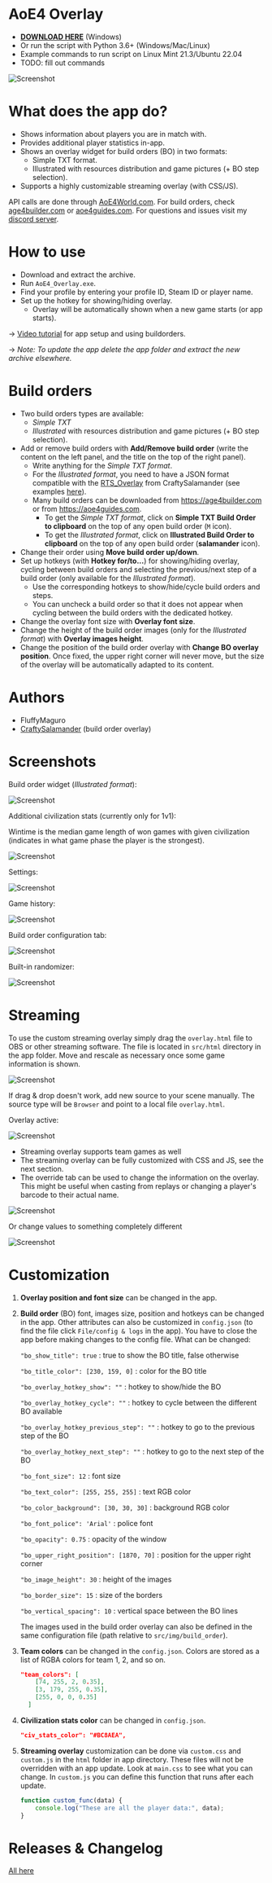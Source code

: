 # AoE4 Overlay
 
* **[DOWNLOAD HERE](https://github.com/FluffyMaguro/AoE4_Overlay/releases/download/1.4.5/AoE4_Overlay.zip)** (Windows)
* Or run the script with Python 3.6+ (Windows/Mac/Linux)
* Example commands to run script on Linux Mint 21.3/Ubuntu 22.04
* TODO: fill out commands

![Screenshot](https://i.imgur.com/eN2zJ3c.jpg)

# What does the app do?
* Shows information about players you are in match with.
* Provides additional player statistics in-app.
* Shows an overlay widget for build orders (BO) in two formats:
  * Simple TXT format.
  * Illustrated with resources distribution and game pictures (+ BO step selection).
* Supports a highly customizable streaming overlay (with CSS/JS).

API calls are done through [AoE4World.com](https://aoe4world.com/). For build orders, check [age4builder.com](https://age4builder.com/) or [aoe4guides.com](https://aoe4guides.com). For questions and issues visit my [discord server](https://discord.gg/FtGdhqD).


# How to use

* Download and extract the archive.
* Run `AoE4_Overlay.exe`.
* Find your profile by entering your profile ID, Steam ID or player name.
* Set up the hotkey for showing/hiding overlay.
  * Overlay will be automatically shown when a new game starts (or app starts).

→ [Video tutorial](https://youtu.be/R5t9P4-tMxg) for app setup and using buildorders.

→ *Note: To update the app delete the app folder and extract the new archive elsewhere.*
  
# Build orders
  * Two build orders types are available:
    * *Simple TXT*
    * *Illustrated* with resources distribution and game pictures (+ BO step selection).
  * Add or remove build orders with **Add/Remove build order** (write the content on the left panel, and the title on the top of the right panel).
    * Write anything for the *Simple TXT format*.
    * For the *Illustrated format*, you need to have a JSON format compatible with the [RTS_Overlay](https://github.com/CraftySalamander/RTS_Overlay) from CraftySalamander (see examples [here](https://github.com/CraftySalamander/RTS_Overlay/tree/master/build_orders/aoe4)).
    * Many build orders can be downloaded from https://age4builder.com or from https://aoe4guides.com.
      * To get the *Simple TXT format*, click on **Simple TXT Build Order to clipboard** on the top of any open build order (`M` icon).
      * To get the *Illustrated format*, click on **Illustrated Build Order to clipboard** on the top of any open build order (**salamander** icon).
  * Change their order using **Move build order up/down**.
  * Set up hotkeys (with **Hotkey for/to...**) for showing/hiding overlay, cycling between build orders and selecting the previous/next step of a build order (only available for the *Illustrated format*).
    * Use the corresponding hotkeys to show/hide/cycle build orders and steps.
    * You can uncheck a build order so that it does not appear when cycling between the build orders with the dedicated hotkey.
  * Change the overlay font size with **Overlay font size**.
  * Change the height of the build order images (only for the *Illustrated format*) with **Overlay images height**.
  * Change the position of the build order overlay with **Change BO overlay position**. Once fixed, the upper right corner will never move, but the size of the overlay will be automatically adapted to its content.




# Authors
* FluffyMaguro
* [CraftySalamander](https://github.com/CraftySalamander) (build order overlay)


# Screenshots

Build order widget (*Illustrated format*):

![Screenshot](https://i.imgur.com/ET6KY5W.png)

Additional civilization stats (currently only for 1v1):

Wintime is the median game length of won games with given civilization (indicates in what game phase the player is the strongest).

![Screenshot](https://i.imgur.com/cpeq8ob.png)

Settings:

![Screenshot](https://i.imgur.com/hhH8R72.png)

Game history:

![Screenshot](https://i.imgur.com/L1V1wp2.png)
<!-- 
Rating history:

![Screenshot](https://i.imgur.com/QqojOJI.png) -->

<!-- Last 24 hours:

![Screenshot](https://i.imgur.com/8ODqTrw.png) -->

<!-- Various stats:

![Screenshot](https://i.imgur.com/aGXRnT2.png) -->

Build order configuration tab:

![Screenshot](https://i.imgur.com/xPKpaEz.png)

Built-in randomizer:

![Screenshot](https://i.imgur.com/tV4dMfi.png)

# Streaming
To use the custom streaming overlay simply drag the `overlay.html` file to OBS or other streaming software. The file is located in `src/html` directory in the app folder. Move and rescale as necessary once some game information is shown.

![Screenshot](https://i.imgur.com/BK9AC6h.png)

If drag & drop doesn't work, add new source to your scene manually. The source type will be `Browser` and point to a local file `overlay.html`.

Overlay active:

![Screenshot](https://i.imgur.com/gNbxJBY.png)

* Streaming overlay supports team games as well
* The streaming overlay can be fully customized with CSS and JS, see the next section.
* The override tab can be used to change the information on the overlay. This might be useful when casting from replays or changing a player's barcode to their actual name.

![Screenshot](https://i.imgur.com/f1OGmyz.png)

Or change values to something completely different

![Screenshot](https://i.imgur.com/02YsXdI.png)

# Customization

1. **Overlay position and font size** can be changed in the app.

2. **Build order** (BO) font, images size, position and hotkeys can be changed in the app. Other attributes can also be customized in `config.json` (to find the file click `File/config & logs` in the app). You have to close the app before making changes to the config file. What can be changed:

    `"bo_show_title": true` : true to show the BO title, false otherwise

    `"bo_title_color": [230, 159, 0]` : color for the BO title

    `"bo_overlay_hotkey_show": ""` : hotkey to show/hide the BO

    `"bo_overlay_hotkey_cycle": ""` : hotkey to cycle between the different BO available

    `"bo_overlay_hotkey_previous_step": ""` : hotkey to go to the previous step of the BO

    `"bo_overlay_hotkey_next_step": ""` : hotkey to go to the next step of the BO

    `"bo_font_size": 12` : font size

    `"bo_text_color": [255, 255, 255]` : text RGB color

    `"bo_color_background": [30, 30, 30]` : background RGB color

    `"bo_font_police": 'Arial'` : police font

    `"bo_opacity": 0.75` : opacity of the window

    `"bo_upper_right_position": [1870, 70]` : position for the upper right corner

    `"bo_image_height": 30` : height of the images

    `"bo_border_size": 15` : size of the borders

    `"bo_vertical_spacing": 10` : vertical space between the BO lines

    The images used in the build order overlay can also be defined in the same configuration file (path relative to `src/img/build_order`).



3. **Team colors** can be changed in the `config.json`. Colors are stored as a list of RGBA colors for team 1, 2, and so on.

    ```json
    "team_colors": [
        [74, 255, 2, 0.35],
        [3, 179, 255, 0.35],
        [255, 0, 0, 0.35]
      ]
    ```
    
4. **Civilization stats color** can be changed in `config.json`.
    ```json
    "civ_stats_color": "#BC8AEA",
    ```

5. **Streaming overlay** customization can be done via `custom.css` and `custom.js` in the `html` folder in app directory. These files will not be overridden with an app update. Look at `main.css` to see what you can change. In `custom.js` you can define this function that runs after each update.

    ```javascript
    function custom_func(data) {
        console.log("These are all the player data:", data);
    }
    ```

# Releases & Changelog

[All here](https://github.com/FluffyMaguro/AoE4_Overlay/releases)